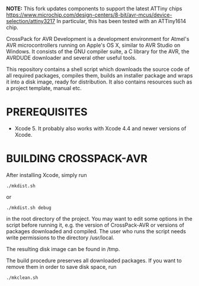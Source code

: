 **NOTE:** This fork updates components to support the latest ATTiny chips
https://www.microchip.com/design-centers/8-bit/avr-mcus/device-selection/attiny3217
In particular, this has been tested with an ATTiny1614 chip.



CrossPack for AVR Development is a development environment for Atmel's AVR
microcontrollers running on Apple's OS X, similar to AVR Studio on Windows.
It consists of the GNU compiler suite, a C library for the AVR, the AVRDUDE
downloader and several other useful tools.

This repository contains a shell script which downloads the source code of
all required packages, compiles them, builds an installer package and wraps
it into a disk image, ready for distribution. It also contains resources such
as a project template, manual etc.


PREREQUISITES
=============

* Xcode 5. It probably also works with Xcode 4.4 and newer versions of Xcode.


BUILDING CROSSPACK-AVR
======================

After installing Xcode, simply run

    ./mkdist.sh

or

    ./mkdist.sh debug

in the root directory of the project. You may want to edit some options in
the script before running it, e.g. the version of CrossPack-AVR or versions
of packages downloaded and compiled. The user who runs the script needs write
permissions to the directory /usr/local.

The resulting disk image can be found in /tmp.

The build procedure preserves all downloaded packages. If you want to remove
them in order to save disk space, run

    ./mkclean.sh

